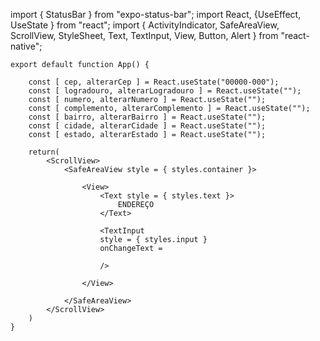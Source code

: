 import { StatusBar } from "expo-status-bar";
import React, {UseEffect, UseState } from "react";
import { ActivityIndicator, SafeAreaView, ScrollView, StyleSheet, Text, TextInput, 
    View, Button, Alert } from "react-native";

    
    export default function App() {
        
        const [ cep, alterarCep ] = React.useState("00000-000");
        const [ logradouro, alterarLogradouro ] = React.useState("");
        const [ numero, alterarNumero ] = React.useState("");
        const [ complemento, alterarComplemento ] = React.useState("");
        const [ bairro, alterarBairro ] = React.useState("");
        const [ cidade, alterarCidade ] = React.useState("");
        const [ estado, alterarEstado ] = React.useState("");

        return(
            <ScrollView>
                <SafeAreaView style = { styles.container }>

                    <View>
                        <Text style = { styles.text }>
                            ENDEREÇO
                        </Text>

                        <TextInput
                        style = { styles.input }
                        onChangeText = 
                        
                        />
                            
                    </View>

                </SafeAreaView>
            </ScrollView>
        )
    }